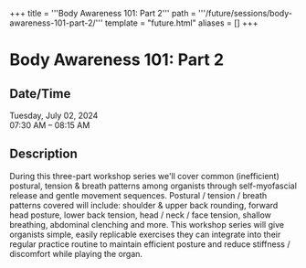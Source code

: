 +++
title = '''Body Awareness 101: Part 2'''
path = '''/future/sessions/body-awareness-101-part-2/'''
template = "future.html"
aliases = []
+++

<h1>Body Awareness 101: Part 2</h1>

<h2>Date/Time</h2>
<p>Tuesday, July 02, 2024<br>
07:30 AM – 08:15 AM</p>
<h2>Description</h2>

During this three-part workshop series we'll cover common (inefficient) postural, tension & breath patterns among organists through self-myofascial release and gentle movement sequences.   Postural / tension / breath patterns covered will include: shoulder & upper back rounding, forward head posture, lower back tension, head / neck / face tension, shallow breathing, abdominal clenching and more.  This workshop series will give organists simple, easily replicable exercises they can integrate into their regular practice routine to maintain efficient posture and reduce stiffness / discomfort while playing the organ.


